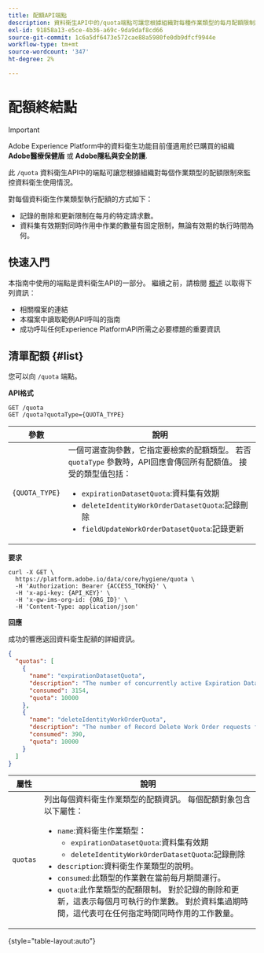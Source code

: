 ```yaml
---
title: 配額API端點
description: 資料衛生API中的/quota端點可讓您根據組織對每種作業類型的每月配額限制來監控資料衛生使用量。
exl-id: 91858a13-e5ce-4b36-a69c-9da9daf8cd66
source-git-commit: 1c6a5df6473e572cae88a5980fe0db9dfcf9944e
workflow-type: tm+mt
source-wordcount: '347'
ht-degree: 2%

---
```


# 配額終結點

>[!IMPORTANT]
>
>Adobe Experience Platform中的資料衛生功能目前僅適用於已購買的組織 **Adobe醫療保健盾** 或 **Adobe隱私與安全防護**.

此 `/quota` 資料衛生API中的端點可讓您根據組織對每個作業類型的配額限制來監控資料衛生使用情況。

對每個資料衛生作業類型執行配額的方式如下：

* 記錄的刪除和更新限制在每月的特定請求數。
* 資料集有效期對同時作用中作業的數量有固定限制，無論有效期的執行時間為何。

## 快速入門

本指南中使用的端點是資料衛生API的一部分。 繼續之前，請檢閱 [概述](./overview.md) 以取得下列資訊：

* 相關檔案的連結
* 本檔案中讀取範例API呼叫的指南
* 成功呼叫任何Experience PlatformAPI所需之必要標題的重要資訊

## 清單配額 {#list}

您可以向 `/quota` 端點。

**API格式**

```http
GET /quota
GET /quota?quotaType={QUOTA_TYPE}
```

| 參數 | 說明 |
| --- | --- |
| `{QUOTA_TYPE}` | 一個可選查詢參數，它指定要檢索的配額類型。 若否 `quotaType` 參數時，API回應會傳回所有配額值。 接受的類型值包括：<ul><li>`expirationDatasetQuota`:資料集有效期</li><li>`deleteIdentityWorkOrderDatasetQuota`:記錄刪除</li><li>`fieldUpdateWorkOrderDatasetQuota`:記錄更新</li></ul> |

**要求**

```shell
curl -X GET \
  https://platform.adobe.io/data/core/hygiene/quota \
  -H 'Authorization: Bearer {ACCESS_TOKEN}' \
  -H 'x-api-key: {API_KEY}' \
  -H 'x-gw-ims-org-id: {ORG_ID}' \
  -H 'Content-Type: application/json'
```

**回應**

成功的響應返回資料衛生配額的詳細資訊。

```json
{
  "quotas": [
    {
      "name": "expirationDatasetQuota",
      "description": "The number of concurrently active Expiration Dataset Delete Work Order requests for the organization.",
      "consumed": 3154,
      "quota": 10000
    },
    {
      "name": "deleteIdentityWorkOrderQuota",
      "description": "The number of Record Delete Work Order requests for the organization for this month.",
      "consumed": 390,
      "quota": 10000
    }
  ]
}
```

| 屬性 | 說明 |
| --- | --- |
| `quotas` | 列出每個資料衛生作業類型的配額資訊。 每個配額對象包含以下屬性：<ul><li>`name`:資料衛生作業類型：<ul><li>`expirationDatasetQuota`:資料集有效期</li><li>`deleteIdentityWorkOrderDatasetQuota`:記錄刪除</li></ul></li><li>`description`:資料衛生作業類型的說明。</li><li>`consumed`:此類型的作業數在當前每月期間運行。</li><li>`quota`:此作業類型的配額限制。 對於記錄的刪除和更新，這表示每個月可執行的作業數。 對於資料集過期時間，這代表可在任何指定時間同時作用的工作數量。</li></ul> |

{style="table-layout:auto"}
